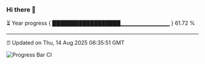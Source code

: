 ### Hi there 👋

⏳ Year progress { ██████████████████▁▁▁▁▁▁▁▁▁▁▁▁ } 61.72 %

---

⏰ Updated on Thu, 14 Aug 2025 06:35:51 GMT

![Progress Bar CI](https://github.com/liununu/liununu/workflows/Progress%20Bar%20CI/badge.svg)
